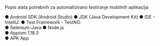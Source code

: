 Popis alata potrebnih za automatizirano testiranje mobilnih aplikacija: 
 
● Android SDK (Android Studio) 
● JDK (Java Development Kit) 
● IDE - IntelliJ: 
● Test Framework - TestNG:   
● Selenium-Java 
● Node.js   
● Appium 1.18.3  
● APK App 
